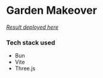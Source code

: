 # Garden Makeover

[*Result deployed here*](https://elumixor.github.io/garden-makeover/)


### Tech stack used
- Bun
- Vite
- Three.js